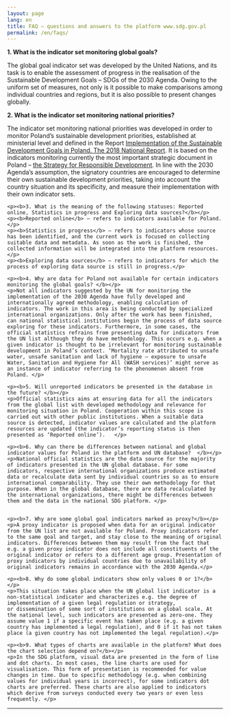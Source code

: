 ```yaml
---
layout: page
lang: en
title: FAQ – questions and answers to the platform www.sdg.gov.pl
permalink: /en/faqs/
---
```

<article>

  <p><b>1. What is the indicator set monitoring global goals?</b></p>
  <p>The global goal indicator set was developed by the United Nations, and its task is to enable the assessment of progress in the realisation of the Sustainable Development Goals – SDGs of the 2030 Agenda. Owing to the uniform set of measures, not only is it possible to make comparisons among individual countries and regions, but it is also possible to present changes globally.
  </p>

  <p><b>2. What is the indicator set monitoring national priorities? </b></p>
  <p>The indicator set monitoring national priorities was developed in order to monitor Poland’s sustainable development priorities, established at ministerial level and defined in the Report
    <a href="https://www.mpit.gov.pl/strony/zadania/zrownowazony-rozwoj/agenda-2030/konsultacje-spoleczne-raport-pl/">Implementation of the Sustainable Development Goals in Poland. The 2018 National Report</a>. It is based on the indicators monitoring  currently the most important strategic document in Poland – <a href="https://www.miir.gov.pl/strony/strategia-na-rzecz-odpowiedzialnego-rozwoju/informacje-o-strategii/">the Strategy for Responsible Development</a>. In line with the 2030 Agenda’s assumption, the signatory countries are encouraged to determine their own sustainable development priorities, taking into account the country situation and its specificity, and measure their implementation with their own indicator sets.    
  </p>

    <p><b>3. What is the meaning of the following statuses: Reported online, Statistics in progress and Exploring data sources?</b></p>
    <p><b>Reported online</b> – refers to indicators available for Poland.</p>
    <p><b>Statistics in progress</b> – refers to indicators whose source has been identified, and the current work is focused on collecting suitable data and metadata. As soon as the work is finished, the collected information will be integrated into the platform resources.</p>
    <p><b>Exploring data sources</b> – refers to indicators for which the process of exploring data source is still in progress.</p>

    <p><b>4. Why are data for Poland not available for certain indicators monitoring the global goals? </b></p>
    <p>Not all indicators suggested by the UN for monitoring the implementation of the 2030 Agenda have fully developed and internationally agreed methodology, enabling calculation of indicators. The work in this area is being conducted by specialized international organizations. Only after the work has been finished, can national statistical institutions begin the process of data source exploring for these indicators. Furthermore, in some cases, the official statistics refrains from presenting data for indicators from the UN list although they do have methodology. This occurs e.g. when a given indicator is thought to be irrelevant for monitoring sustainable development in Poland’s context. ‘Mortality rate attributed to unsafe water, unsafe sanitation and lack of hygiene – exposure to unsafe Water, Sanitation and Hygiene for All (WASH services)’ might serve as an instance of indicator referring to the phenomenon absent from Poland. </p>

    <p><b>5. Will unreported indicators be presented in the database in the future? </b></p>
    <p>Official statistics aims at ensuring data for all the indicators from the global list with developed methodology and relevance for monitoring situation in Poland. Cooperation within this scope is carried out with other public institutions. When a suitable data source is detected, indicator values are calculated and the platform resources are updated (the indicator’s reporting status is then presented as ‘Reported online’).   </p>

    <p><b>6. Why can there be differences between national and global indicator values for Poland in the platform and UN database?  </b></p>
    <p>National official statistics are the data source for the majority of indicators presented in the UN global database. For some indicators, respective international organizations produce estimated data or recalculate data sent by individual countries so as to ensure international comparability. They use their own methodology for that purpose. When in the global database, there are data recalculated by the international organizations, there might be differences between them and the data in the national SDG platform. </p>


    <p><b>7. Why are some global goal indicators marked as proxy?</b></p>
    <p>A proxy indicator is proposed when data for an original indicator from the UN list are not available for Poland. Proxy indicators refer to the same goal and target, and stay close to the meaning of original indicators. Differences between them may result from the fact that e.g. a given proxy indicator does not include all constituents of the original indicator or refers to a different age group. Presentation of proxy indicators by individual countries due to unavailability of original indicators remains in accordance with the 2030 Agenda.</p>

    <p><b>8. Why do some global indicators show only values 0 or 1?</b></p>
    <p>This situation takes place when the UN global list indicator is a non-statistical indicator and characterizes e.g. the degree of implementation of a given legal regulation or strategy,
    or dissemination of some sort of institutions on a global scale. At the national level, such indicators are presented as zero-one. They assume value 1 if a specific event has taken place (e.g. a given country has implemented a legal regulation), and 0 if it has not taken place (a given country has not implemented the legal regulation).</p>

    <p><b>9. What types of charts are available in the platform? What does the chart selection depend on?</b></p>
    <p>In the SDG platform, visual data are presented in the form of line and dot charts. In most cases, the line charts are used for visualisation. This form of presentation is recommended for value changes in time. Due to specific methodology (e.g. when combining values for individual years is incorrect), for some indicators dot charts are preferred. These charts are also applied to indicators which derive from surveys conducted every two years or even less frequently. </p>


</article>
<hr>
